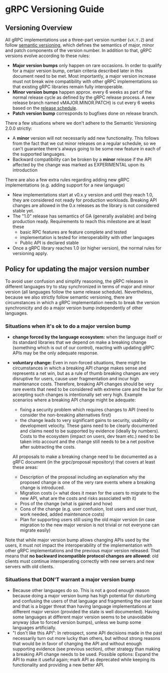 # gRPC Versioning Guide

## Versioning Overview

All gRPC implementations use a three-part version number (`vX.Y.Z`) and follow [semantic versioning](https://semver.org/), which defines the semantics of major, minor and patch components of the version number. In addition to that, gRPC versions evolve according to these rules:
- **Major version bumps** only happen on rare occasions. In order to qualify for a major version bump, certain criteria described later in this document need to be met. Most importantly, a major version increase must not break wire compatibility with other gRPC implementations so that existing gRPC libraries remain fully interoperable. 
- **Minor version bumps** happen approx. every 6 weeks as part of the normal release cycle as defined by the gRPC release process. A new release branch named vMAJOR.MINOR.PATCH) is cut every 6 weeks based on the [release schedule](https://github.com/grpc/grpc/blob/master/doc/grpc_release_schedule.md).
- **Patch version bump** corresponds to bugfixes done on release branch.

There a few situations where we don't adhere to the Semantic Versioning 2.0.0 strictly:
- A **minor** version will not necessarily add new functionality. This follows from the fact that we cut minor releases on a regular schedule, so we can't guarantee there's always going to be some new feature in each of the supported languages.
- Backward compatibility can be broken by a **minor** release if the API affected by the change was marked as EXPERIMENTAL upon its introduction

There are also a few extra rules regarding adding new gRPC implementations (e.g. adding support for a new language)
- New implementations start at v0.x.y version and until they reach 1.0, they are considered not ready for production workloads. Breaking API changes are allowed in the 0.x releases as the library is not considered stable yet.
- The "1.0" release has semantics of GA (generally available) and being production ready. Requirements to reach this milestone are at least these
  - basic RPC features are feature complete and tested
  - implementation is tested for interoperability with other languages
  - Public API is declared stable
- Once a gRPC library reaches 1.0 (or higher version), the normal rules for versioning apply.

## Policy for updating the major version number

To avoid user confusion and simplify reasoning, the gRPC releases in different languages try to stay synchronized in terms of major and minor version (all languages follow the same release schedule). Nevertheless, because we also strictly follow semantic versioning, there are circumstances in which a gRPC implementation needs to break the version synchronicity and do a major version bump independently of other languages.

### Situations when it's ok to do a major version bump
- **change forced by the language ecosystem:** when the language itself or its standard libraries that we depend on make a breaking change (something which is out of our control), reacting with updating gRPC APIs may be the only adequate response. 
- **voluntary change:** Even in non-forced situations, there might be circumstances in which a breaking API change makes sense and represents a net win, but as a rule of thumb breaking changes are very disruptive for users, cause user fragmentation and incur high maintenance costs. Therefore, breaking API changes should be very rare events that need to be considered with extreme care and the bar for accepting such changes is intentionally set very high.
  Example scenarios where a breaking API change might be adequate:
  - fixing a security problem which requires changes to API (need to consider the non-breaking alternatives first)
  - the change leads to very significant gains to security, usability or development velocity. These gains need to be clearly documented and claims need to be supported by evidence (ideally by numbers). Costs to the ecosystem (impact on users, dev team etc.) need to be taken into account and the change still needs to be a net positive after subtracting the costs.

  All proposals to make a breaking change need to be documented as a gRFC document (in the grpc/proposal repository) that covers at least these areas:
  - Description of the proposal including an explanation why the proposed change is one of the very rare events where a breaking change is introduced.
  - Migration costs (= what does it mean for the users to migrate to the new API, what are the costs and risks associated with it)
  - Pros of the change (what is gained and how)
  - Cons of the change (e.g. user confusion, lost users and user trust, work needed, added maintenance costs)
  - Plan for supporting users still using the old major version (in case migration to the new major version is not trivial or not everyone can migrate easily)

Note that while major version bump allows changing APIs used by the users, it must not impact the interoperability of the implementation with other gRPC implementations and the previous major version released. That means that **no backward incompatible protocol changes are allowed**: old clients must continue interoperating correctly with new servers and new servers with old clients.

### Situations that DON'T warrant a major version bump
- Because other languages do so. This is not a good enough reason because
doing a major version bump has high potential for disturbing and confusing the users of that language and fragmenting the user base and that is a bigger threat than having language implementations at different major version (provided the state is well documented). Having some languages at different major version seems to be unavoidable anyway (due to forced version bumps), unless we bump some languages artificially.
- "I don't like this API": In retrospect, some API decisions made in the past necessarily turn out more lucky than others, but without strong reasons that would be in favor of changing the API and without enough supporting evidence (see previous section), other strategy than making a breaking API change needs to be used. Possible options: Expand the API to make it useful again; mark API as deprecated while keeping its functionality and providing a new better API.
